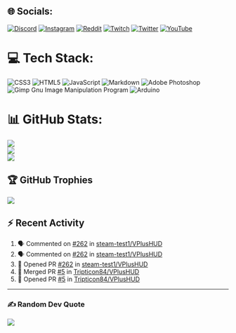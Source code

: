 ## 🌐 Socials:
[![Discord](https://img.shields.io/badge/Discord-%237289DA.svg?logo=discord&logoColor=white)](htttps://discord.gg/tripticon84#8383) [![Instagram](https://img.shields.io/badge/Instagram-%23E4405F.svg?logo=Instagram&logoColor=white)](https://instagram.com/tripticon84) [![Reddit](https://img.shields.io/badge/Reddit-%23FF4500.svg?logo=Reddit&logoColor=white)](https://reddit.com/user/Tripticon84) [![Twitch](https://img.shields.io/badge/Twitch-%239146FF.svg?logo=Twitch&logoColor=white)](https://twitch.tv/tripticon84) [![Twitter](https://img.shields.io/badge/Twitter-%231DA1F2.svg?logo=Twitter&logoColor=white)](https://twitter.com/Tripticon84) [![YouTube](https://img.shields.io/badge/YouTube-%23FF0000.svg?logo=YouTube&logoColor=white)](https://youtube.com/c/Tripticon84) 

# 💻 Tech Stack:
![CSS3](https://img.shields.io/badge/css3-%231572B6.svg?style=for-the-badge&logo=css3&logoColor=white) ![HTML5](https://img.shields.io/badge/html5-%23E34F26.svg?style=for-the-badge&logo=html5&logoColor=white) ![JavaScript](https://img.shields.io/badge/javascript-%23323330.svg?style=for-the-badge&logo=javascript&logoColor=%23F7DF1E) ![Markdown](https://img.shields.io/badge/markdown-%23000000.svg?style=for-the-badge&logo=markdown&logoColor=white) ![Adobe  Photoshop](https://img.shields.io/badge/adobephotoshop-%2331A8FF.svg?style=for-the-badge&logo=adobephotoshop&logoColor=white) ![Gimp Gnu Image Manipulation Program](https://img.shields.io/badge/Gimp-657D8B?style=for-the-badge&logo=gimp&logoColor=FFFFFF) ![Arduino](https://img.shields.io/badge/-Arduino-00979D?style=for-the-badge&logo=Arduino&logoColor=white)
# 📊 GitHub Stats:
![](https://github-readme-stats.vercel.app/api?username=Tripticon84&theme=tokyonight&hide_border=true&include_all_commits=false&count_private=true)<br/>
![](https://github-readme-streak-stats.herokuapp.com/?user=Tripticon84&theme=tokyonight&hide_border=true)<br/>
![](https://github-readme-stats.vercel.app/api/top-langs/?username=Tripticon84&theme=tokyonight&hide_border=true&include_all_commits=false&count_private=true&layout=compact)

## 🏆 GitHub Trophies
![](https://github-profile-trophy.vercel.app/?username=Tripticon84&theme=discord&no-frame=true&no-bg=true&margin-w=4)

## :zap: Recent Activity

<!--START_SECTION:activity-->
1. 🗣 Commented on [#262](https://github.com/steam-test1/VPlusHUD/issues/262) in [steam-test1/VPlusHUD](https://github.com/steam-test1/VPlusHUD)
2. 🗣 Commented on [#262](https://github.com/steam-test1/VPlusHUD/issues/262) in [steam-test1/VPlusHUD](https://github.com/steam-test1/VPlusHUD)
3. 💪 Opened PR [#262](https://github.com/steam-test1/VPlusHUD/pull/262) in [steam-test1/VPlusHUD](https://github.com/steam-test1/VPlusHUD)
4. 🎉 Merged PR [#5](https://github.com/Tripticon84/VPlusHUD/pull/5) in [Tripticon84/VPlusHUD](https://github.com/Tripticon84/VPlusHUD)
5. 💪 Opened PR [#5](https://github.com/Tripticon84/VPlusHUD/pull/5) in [Tripticon84/VPlusHUD](https://github.com/Tripticon84/VPlusHUD)
<!--END_SECTION:activity-->




---

### ✍️ Random Dev Quote
![](https://quotes-github-readme.vercel.app/api?type=horizontal&theme=tokyonight)

